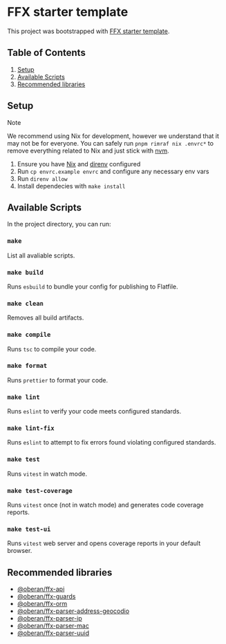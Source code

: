 # FFX starter template

This project was bootstrapped with [FFX starter template](https://github.com/oberandev/ffx-starter-template).

## Table of Contents

1. [Setup](#setup)
2. [Available Scripts](#available-scripts)
3. [Recommended libraries](#recommended-libraries)

## <a name="setup"></a>Setup

> [!NOTE]
> We recommend using Nix for development, however we understand that it may not be for everyone. You can safely run `pnpm rimraf nix .envrc*` to remove everything related to Nix and just stick with [nvm](https://github.com/nvm-sh/nvm).

1. Ensure you have [Nix](https://nixos.org/download.html) and [direnv](https://direnv.net/#basic-installation) configured
2. Run `cp envrc.example envrc` and configure any necessary env vars
3. Run `direnv allow`
4. Install dependecies with `make install`

## <a name="available-scripts"></a>Available Scripts

In the project directory, you can run:

### `make`

List all avaliable scripts.

### `make build`

Runs `esbuild` to bundle your config for publishing to Flatfile.

### `make clean`

Removes all build artifacts.

### `make compile`

Runs `tsc` to compile your code.

### `make format`

Runs `prettier` to format your code.

### `make lint`

Runs `eslint` to verify your code meets configured standards.

### `make lint-fix`

Runs `eslint` to attempt to fix errors found violating configured standards.

### `make test`

Runs `vitest` in watch mode.

### `make test-coverage`

Runs `vitest` once (not in watch mode) and generates code coverage reports.

### `make test-ui`

Runs `vitest` web server and opens coverage reports in your default browser.

## <a name="recommended-libraries"></a>Recommended libraries

- [@oberan/ffx-api](https://github.com/oberandev/ffx/tree/main/packages/ffx-api#readme)
- [@oberan/ffx-guards](https://github.com/oberandev/ffx/tree/main/packages/ffx-guards#readme)
- [@oberan/ffx-orm](https://github.com/oberandev/ffx/tree/main/packages/ffx-orm#readme)
- [@oberan/ffx-parser-address-geocodio](https://github.com/oberandev/ffx/tree/main/packages/ffx-parser-address-geocodio#readme)
- [@oberan/ffx-parser-ip](https://github.com/oberandev/ffx/tree/main/packages/ffx-parser-ip#readme)
- [@oberan/ffx-parser-mac](https://github.com/oberandev/ffx/tree/main/packages/ffx-parser-mac#readme)
- [@oberan/ffx-parser-uuid](https://github.com/oberandev/ffx/tree/main/packages/ffx-parser-uuid#readme)
